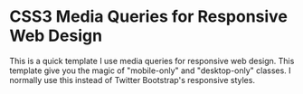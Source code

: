 CSS3 Media Queries for Responsive Web Design
===========================

This is a quick template I use media queries for responsive web design. This template give you the magic of "mobile-only" and "desktop-only" classes. I normally use this instead of Twitter Bootstrap's responsive styles.
